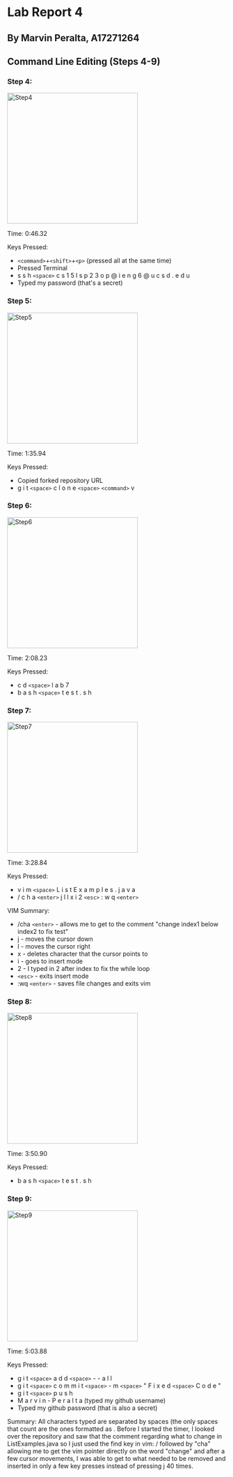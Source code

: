 # **Lab Report 4**
## By Marvin Peralta, A17271264

## Command Line Editing (Steps 4-9)

### Step 4:

<img src="Lab4_Step4" alt="Step4" width="300" height="300">

Time: 0:46.32

Keys Pressed:
- `<command>`+`<shift>`+`<p>` (pressed all at the same time)
- Pressed Terminal
- s s h `<space>` c s 1 5 l s p 2 3 o p @ i e n g 6 @ u c s d . e d u
- Typed my password (that's a secret)

### Step 5:

<img src="Lab4_Step5" alt="Step5" width="300" height="300">

Time: 1:35.94
  
Keys Pressed:
- Copied forked repository URL
- g i t `<space>` c l o n e `<space>` `<command>` v

### Step 6:

<img src="Lab4_Step6" alt="Step6" width="300" height="300">

Time: 2:08.23
  
Keys Pressed:
- c d `<space>` l a b 7
- b a s h `<space>` t e s t . s h

### Step 7:

<img src="Lab4_Step7" alt="Step7" width="300" height="300">

Time: 3:28.84
  
Keys Pressed:
- v i m `<space>` L i s t E x a m p l e s . j a v a
- / c h a `<enter>` j l l x i 2 `<esc>` : w q `<enter>`

VIM Summary: 
- /cha `<enter>` - allows me to get to the comment "change index1 below index2 to fix test"
- j - moves the cursor down
- l - moves the cursor right
- x - deletes character that the cursor points to
- i - goes to insert mode
- 2 - I typed in 2 after index to fix the while loop
- `<esc>` - exits insert mode
- :wq `<enter>` - saves file changes and exits vim


### Step 8:

<img src="Lab4_Step8" alt="Step8" width="300" height="300">

Time: 3:50.90
  
Keys Pressed:
- b a s h `<space>` t e s t . s h

### Step 9:

<img src="Lab4_Step9" alt="Step9" width="300" height="300">

Time: 5:03.88
  
Keys Pressed:
- g i t `<space>` a d d `<space>` - - a l l
- g i t `<space>` c o m m i t `<space>` - m `<space>` " F i x e d `<space>` C o d e "
- g i t `<space>` p u s h
- M a r v i n - P e r a l t a (typed my github username)
- Typed my github password (that is also a secret)
  
  
Summary:
All characters typed are separated by spaces (the only spaces that count are the ones formatted as <space>. Before I started the timer, I looked over the repository and saw that the comment regarding what to change in ListExamples.java so I just used the find key in vim: / followed by "cha" allowing me to get the vim pointer directly on the word "change" and after a few cursor movements, I was able to get to what needed to be removed and inserted in only a few key presses instead of pressing j 40 times.
